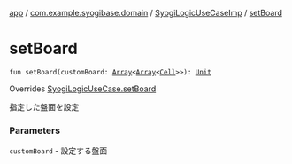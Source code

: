 [app](../../index.md) / [com.example.syogibase.domain](../index.md) / [SyogiLogicUseCaseImp](index.md) / [setBoard](./set-board.md)

# setBoard

`fun setBoard(customBoard: `[`Array`](https://kotlinlang.org/api/latest/jvm/stdlib/kotlin/-array/index.html)`<`[`Array`](https://kotlinlang.org/api/latest/jvm/stdlib/kotlin/-array/index.html)`<`[`Cell`](../../com.example.syogibase.data.entity/-cell/index.md)`>>): `[`Unit`](https://kotlinlang.org/api/latest/jvm/stdlib/kotlin/-unit/index.html)

Overrides [SyogiLogicUseCase.setBoard](../-syogi-logic-use-case/set-board.md)

指定した盤面を設定

### Parameters

`customBoard` - 設定する盤面